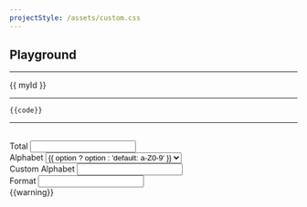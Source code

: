 ```yaml
---
projectStyle: /assets/custom.css
---
```


## Playground

---

<script type="module">

    import { createApp } from 'https://unpkg.com/petite-vue?module'  
    import prettier from "https://unpkg.com/prettier@2.8.1/esm/standalone.mjs";
    import parserBabel from "https://unpkg.com/prettier@2.8.1/esm/parser-babel.mjs";
    import { useId } from  'https://unpkg.com/@sil/id@0.0.6/dist/mjs/index.js?module'

    createApp({

        format: 'XXXX-XXXX-XXXX-XXXX',
        total: null,
        alphabet: null,
        alphabetOptions: [null, 'a-z', 'A-Z', 'a-Z','0-9', 'a-z0-9', 'a-Z0-9', 'a-Z0-9','custom'],
        hasCustomAlphabet: false,
        customAlphabet: "ABC",

        get myId() {
            const id = useId({
                format: this.format,
                total: this.total,
                alphabet: this.currentAlphabet
            });
            return id();
        },
        get currentAlphabet(){
            const alph=  this.hasCustomAlphabet ? this.customAlphabet : this.alphabet;
            return alph || "X";
        },
        get code(){

            const args = [
                this.currentAlphabet ? `alphabet: "${this.currentAlphabet}"` : null,
                this.format && this.format !== "XXXX-XXXX-XXXX-XXXX" ? `format: "${this.format}"` : null,
                this.total ? `total: ${this.total}` : null,
            ].filter((v)=>v !== null)

            return prettier.format(`        
import { useId } from "@sil/id";
const id = useId(${args.length ? `{${args.join(",")}}` : ``});`,{
      parser: "babel",
      plugins: [parserBabel],
    })
        },
        get warning(){
            if(this.total && this.format){
                return `When you set the total, the format will be ignored`
            } else return ``;
        },
        setCustom(){
            console.log('changing alphabet', this.alphabet);
            this.alphabet === "custom" ? this.hasCustomAlphabet = true : this.hasCustomAlphabet = false;
        }

    }).mount()

</script>

<!-- v-scope value can be omitted -->
<div v-scope>
    <p class="example">{{ myId }}</p>
    <hr>
    <pre><code>{{code}}</code></pre>
    <hr/>
    <br/>
    <div class="input">
        <label>Total</label>
        <input type="number" v-model="total" />
    </div>
    <div class="input">
        <label>Alphabet</label>
        <select v-model="alphabet" v-on:change="setCustom" :class="[hasCustomAlphabet && 'translucent']">
            <option v-for="option,idx in alphabetOptions" :value="option" :key="idx" :value="option">{{ option ? option : 'default: a-Z0-9' }}</option>
        </select>
    </div>
    <div class="input" v-if="hasCustomAlphabet">
        <label>Custom Alphabet</label>
        <input v-model="customAlphabet" />
    </div>
    <div class="input">
        <label>Format</label>
        <input type="text" v-model="format" />
        <div class="Warning">{{warning}}</div>
    </div>
</div>

